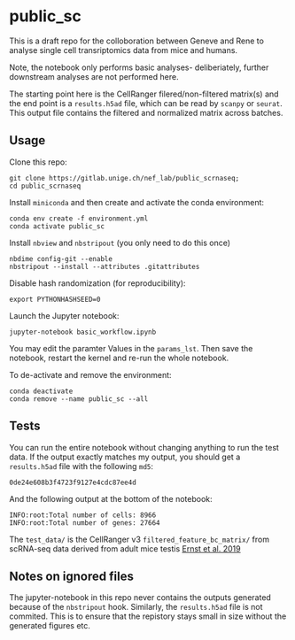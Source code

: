 # public_sc

This is a draft repo for the colloboration between Geneve and Rene to analyse single cell transriptomics data from mice and humans.

Note, the notebook only performs basic analyses- deliberiately, further downstream analyses are not performed here.

The starting point here is the CellRanger filered/non-filtered matrix(s) and the end point is a `results.h5ad` file, which can be read by `scanpy` or `seurat`.
This output file contains the filtered and normalized matrix across batches.

## Usage

Clone this repo:
```
git clone https://gitlab.unige.ch/nef_lab/public_scrnaseq;
cd public_scrnaseq
```

Install `miniconda` and then create and activate the conda environment:
```
conda env create -f environment.yml
conda activate public_sc
```

Install `nbview` and `nbstripout` (you only need to do this once)
```
nbdime config-git --enable
nbstripout --install --attributes .gitattributes
```

Disable hash randomization (for reproducibility):
```
export PYTHONHASHSEED=0
```

Launch the Jupyter notebook:
```
jupyter-notebook basic_workflow.ipynb
```

You may edit the paramter Values in the `params_lst`. Then save the notebook, restart the kernel and re-run the whole notebook.

To de-activate and remove the environment:
```
conda deactivate
conda remove --name public_sc --all
```

## Tests

You can run the entire notebook without changing anything to run the test data. If the output exactly matches my output, you should get a `results.h5ad` file with the following `md5`:
```
0de24e608b3f4723f9127e4cdc87ee4d
```

And the following output at the bottom of the notebook:
```
INFO:root:Total number of cells: 8966
INFO:root:Total number of genes: 27664
```

The `test_data/` is the CellRanger v3 `filtered_feature_bc_matrix/` from scRNA-seq data derived from adult mice testis [Ernst et al. 2019](https://www.nature.com/articles/s41467-019-09182-1)

## Notes on ignored files
The jupyter-notebook in this repo never contains the outputs generated because of the `nbstripout` hook. Similarly, the `results.h5ad` file is not commited.
This is to ensure that the repistory stays small in size without the generated figures etc.
